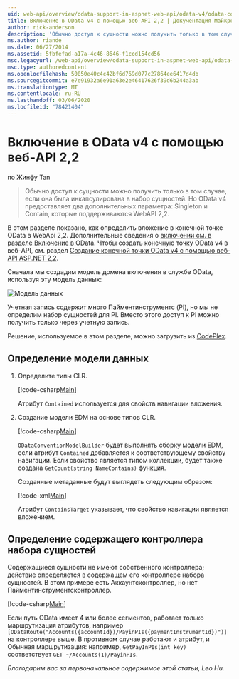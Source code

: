 ```yaml
---
uid: web-api/overview/odata-support-in-aspnet-web-api/odata-v4/odata-containment-in-web-api-22
title: Включение в OData v4 с помощью веб-API 2,2 | Документация Майкрософт
author: rick-anderson
description: 'Обычно доступ к сущности можно получить только в том случае, если она была инкапсулирована в набор сущностей. Но OData v4 предоставляет два дополнительных параметра: Singleton и Con...'
ms.author: riande
ms.date: 06/27/2014
ms.assetid: 5fbfefad-a17a-4c46-8646-f1ccd154cd56
msc.legacyurl: /web-api/overview/odata-support-in-aspnet-web-api/odata-v4/odata-containment-in-web-api-22
msc.type: authoredcontent
ms.openlocfilehash: 50050e40c4c42bf6d769d077c27864ee6417d4db
ms.sourcegitcommit: e7e91932a6e91a63e2e46417626f39d6b244a3ab
ms.translationtype: MT
ms.contentlocale: ru-RU
ms.lasthandoff: 03/06/2020
ms.locfileid: "78421404"
---
```

# <a name="containment-in-odata-v4-using-web-api-22"></a>Включение в OData v4 с помощью веб-API 2,2

по Жинфу Tan

> Обычно доступ к сущности можно получить только в том случае, если она была инкапсулирована в набор сущностей. Но OData v4 предоставляет два дополнительных параметра: Singleton и Contain, которые поддерживаются WebAPI 2,2.

В этом разделе показано, как определить вложение в конечной точке OData в WebApi 2,2. Дополнительные сведения о [включении см. в разделе Включение в OData](https://blogs.msdn.com/b/odatateam/archive/2014/03/13/containment-is-coming-with-odata-v4.aspx). Чтобы создать конечную точку OData v4 в веб-API, см. раздел [Создание конечной точки OData v4 с помощью веб-API ASP.NET 2,2](create-an-odata-v4-endpoint.md).

Сначала мы создадим модель домена включения в службе OData, используя эту модель данных:

![Модель данных](odata-containment-in-web-api-22/_static/image1.png)

Учетная запись содержит много Пайментинструментс (PI), но мы не определим набор сущностей для PI. Вместо этого доступ к PI можно получить только через учетную запись.

Решение, используемое в этом разделе, можно загрузить из [CodePlex](https://aspnet.codeplex.com/SourceControl/latest#Samples/WebApi/OData/v4/ODataContainmentSample/).

## <a name="defining-the-data-model"></a>Определение модели данных

1. Определите типы CLR.

    [!code-csharp[Main](odata-containment-in-web-api-22/samples/sample1.cs)]

    Атрибут `Contained` используется для свойств навигации вложения.
2. Создание модели EDM на основе типов CLR.

    [!code-csharp[Main](odata-containment-in-web-api-22/samples/sample2.cs)]

    `ODataConventionModelBuilder` будет выполнять сборку модели EDM, если атрибут `Contained` добавляется к соответствующему свойству навигации. Если свойство является типом коллекции, будет также создана `GetCount(string NameContains)` функция.

    Созданные метаданные будут выглядеть следующим образом:

    [!code-xml[Main](odata-containment-in-web-api-22/samples/sample3.xml?highlight=10)]

    Атрибут `ContainsTarget` указывает, что свойство навигации является вложением.

## <a name="define-the-containing-entity-set-controller"></a>Определение содержащего контроллера набора сущностей

Содержащиеся сущности не имеют собственного контроллера; действие определяется в содержащем его контроллере набора сущностей. В этом примере есть Аккаунтсконтроллер, но нет Пайментинструментсконтроллер.

[!code-csharp[Main](odata-containment-in-web-api-22/samples/sample4.cs)]

Если путь OData имеет 4 или более сегментов, работает только маршрутизация атрибутов, например `[ODataRoute("Accounts({accountId})/PayinPIs({paymentInstrumentId})")]` на контроллере выше. В противном случае работают и атрибут, и Обычная маршрутизация: например, `GetPayInPIs(int key)` соответствует `GET ~/Accounts(1)/PayinPIs`.

*Благодарим вас за первоначальное содержимое этой статьи, Leo Hu.*

